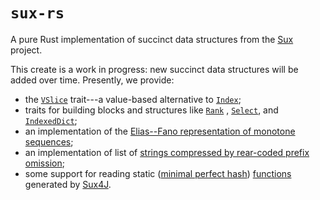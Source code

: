 # `sux-rs`

A pure Rust implementation of succinct data structures from the [Sux](https://sux.di.unimi.it/) project.

This create is a work in progress: new succinct data structures will be added over time. Presently,
we provide:

- the [`VSlice`](crate::traits::vslice::VSlice) trait---a value-based alternative to [`Index`](core::ops::Index);
- traits for building blocks and structures like [`Rank`](crate::traits::rank_sel::Rank) , 
  [`Select`](crate::traits::rank_sel::Select), and [`IndexedDict`](crate::traits::rank_sel::IndexedDict);
- an implementation of the [Elias--Fano representation of monotone sequences](crate::dict::elias_fano::EliasFano);
- an implementation of list of [strings compressed by rear-coded prefix omission](crate::dict::rear_coded_list::RearCodedList);
- some support for reading static ([minimal perfect hash](crate::mph::gov::GOVMPH)) [functions](crate::sf::gov3::GOV3)
  generated by [Sux4J](<http://sux4j.di.unimi.it/>).
